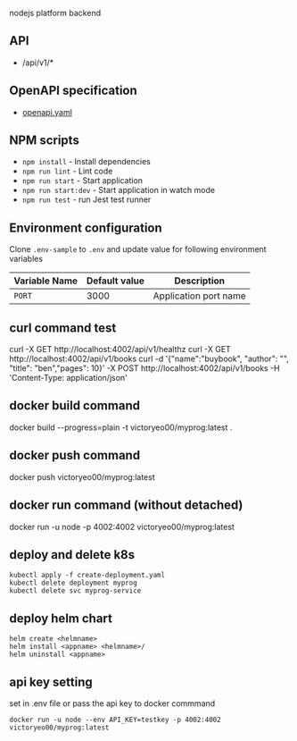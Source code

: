 nodejs platform backend

## API

- /api/v1/\*

## OpenAPI specification

- [openapi.yaml](./openapi/openapi.yaml)

## NPM scripts

- `npm install` - Install dependencies
- `npm run lint` - Lint code
- `npm run start` - Start application
- `npm run start:dev` - Start application in watch mode
- `npm run test` - run Jest test runner

## Environment configuration

Clone `.env-sample` to `.env` and update value for following environment variables

| Variable Name        | Default value  | Description               |
| -------------------- | -------------- | ------------------------- |
| `PORT`               | 3000           | Application port name     |

## curl command test
curl -X GET http://localhost:4002/api/v1/healthz
curl -X GET http://localhost:4002/api/v1/books
curl -d '{"name":"buybook", "author": "", "title": "ben","pages": 10}' -X POST http://localhost:4002/api/v1/books -H 'Content-Type: application/json'

## docker build command
docker build --progress=plain -t victoryeo00/myprog:latest .
## docker push command
docker push victoryeo00/myprog:latest
## docker run command (without detached)
docker run -u node -p 4002:4002  victoryeo00/myprog:latest

## deploy and delete k8s
```
kubectl apply -f create-deployment.yaml
kubectl delete deployment myprog
kubectl delete svc myprog-service
```
## deploy helm chart
```
helm create <helmname>
helm install <appname> <helmname>/
helm uninstall <appname>
```
## api key setting
set in .env file or pass the api key to docker commmand
```
docker run -u node --env API_KEY=testkey -p 4002:4002 victoryeo00/myprog:latest
```